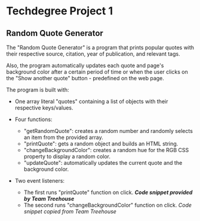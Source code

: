 # Techdegree Project 1
## Random Quote Generator

The "Random Quote Generator" is a program that prints popular quotes with their respective source, citation, year of publication, and relevant tags.

Also, the program automatically updates each quote and page's background color after a certain period of time or when the user clicks on the "Show another quote" button - predefined on the web page.

The program is built with:

- One array literal "quotes" containing a list of objects with their respective keys/values.
- Four functions:
    - "getRandomQuote": creates a random number and randomly selects an item from the provided array.
    - "printQuote": gets a random object and builds an HTML string.
    - "changeBackgroundColor": creates a random hue for the RGB CSS property to display a random color.
    - "updateQuote": automatically updates the current quote and the background color.

- Two event listeners:
    - The first runs "printQuote" function on click. **_Code snippet provided by Team Treehouse_**
    - The second runs "changeBackgroundColor" function on click. *Code snippet copied from Team Treehouse*